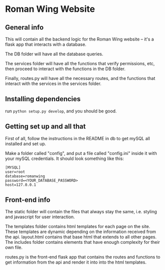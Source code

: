 # Roman Wing Website

## General info
This will contain all the backend logic for the Roman Wing website – it's a flask app that interacts with a database.

The DB folder will have all the database queries.

The services folder will have all the functions that verify permissions, etc, then proceed to interact with the functions in the DB folder.

Finally, routes.py will have all the necessary routes, and the functions that interact with the services in the services folder.

## Installing dependencies

run `python setup.py develop`, and you should be good.

## Getting set up and all that

First of all, follow the instructions in the README in db to get mySQL all installed and set up.

Make a folder called "config", and put a file called "config.ini" inside it with your mySQL credentials. It should look something like this:
```
[MYSQL]
user=root
database=romanwing
password=<YOUR_DATABASE_PASSWORD>
host=127.0.0.1
```

## Front-end info

The static folder will contain the files that always stay the same, i.e. styling and javascript for user interaction.

The templates folder contains html templates for each page on the site. These templates are dynamic depending on the information received from the api. layout.html contains that base html that extends to all other pages. The includes folder contains elements that have enough complexity for their own file.

routes.py is the front-end flask app that contains the routes and functions to get information from the api and render it into into the html templates.
